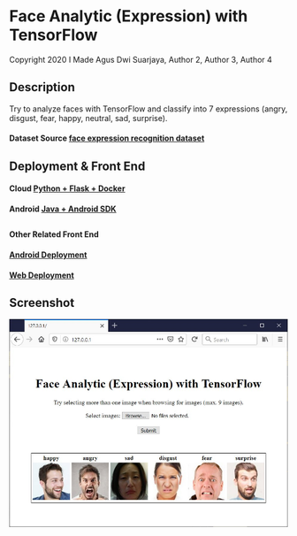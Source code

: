 # Face Analytic (Expression) with TensorFlow
Copyright 2020  I Made Agus Dwi Suarjaya, Author 2, Author 3, Author 4
###  
## Description
Try to analyze faces with TensorFlow and classify into 7 expressions (angry, disgust, fear, happy, neutral, sad, surprise).
#### Dataset Source [face expression recognition dataset](https://www.kaggle.com/jonathanoheix/face-expression-recognition-dataset)
###  
## Deployment & Front End
#### Cloud [Python + Flask + Docker](https://github.com/agussuarjaya/Face_Analytic_-Expression-/tree/master/Server)
#### Android [Java + Android SDK](https://github.com/agussuarjaya/Face_Analytic_-Expression-/tree/master/Client)
##  
#### Other Related Front End
#### [Android Deployment](https://github.com/agussuarjaya/Face_Analytic_Android_-TFLite-Cloud-)
#### [Web Deployment](https://github.com/kobars/React-predict-face-expression)
###  
## Screenshot
![Screenshot](readme.jpg)